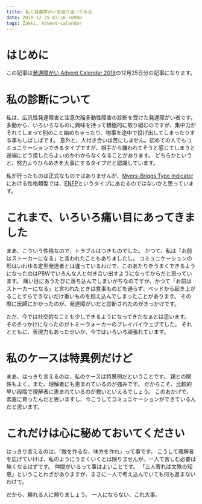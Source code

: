 ```yaml
---
title: 私と発達障がいを振り返ってみる
date: 2018-12-25 07:16 +0900
tags: Zakki, Advent-calendar
---
```


# はじめに

この記事は[発達障がい Advent Calendar 2018](https://adventar.org/calendars/3404)の12月25日分の記事になります。

# 私の診断について

私は、広汎性発達障害と注意欠陥多動性障害の診断を受けた発達障がい者です。
多動から、いろいろなものに興味を持って積極的に取り組むのですが、集中力がそれてしまって別のこと始めちゃったり、物事を途中で投げ出してしまったりする事もしばしばです。
意外と、人付き合いは苦にしません。初めての人でもコミュニケーションできるタイプですが、相手から嫌われてそうと感じてしまうと途端にどう接したらよいのかわからなくなることがあります。
どちらかというと、努力よりひらめきを大事にするタイプだと認識しています。

私が行ったものは正式なものではありませんが、[Myers-Briggs Type Indicator](http://www.mbti.or.jp/)における性格類型では、[ENFP](https://xn--16-573d25rtpd1v4e.com/enfp.php)というタイプにあたるのではないかと思っています。

# これまで、いろいろ痛い目にあってきました

まあ、こういう性格なので、トラブルはつきものでした。
かつて、私は「お前はストーカーになる」と言われたこともありましたし。
コミュニケーションの形はいわゆる定型発達者とは違っているわけで、このあたりをうまくできるようになったのはPBWでいろんな人と付き合い出すようになってからだと思っています。
痛い目にあうたびに落ち込んでしまいがちなのですが、かつて「お前はストーカーになる」と言われたときは食事ものどを通らず、ベッドから起き上がることすらできないだけ重いものを抱え込んでしまったことがあります。
その際に医師にかかったのが、発達障がいだと診断されたのがきっかけです。

ただ、今では社交的なことも少しできるようになってきたなぁとは思います。
そのきっかけになったのがトミーウォーカーのプレイバイウェブでした。
それとともに、表現力もあったせいか、今ではいろいろ頑張れています。

# 私のケースは特異例だけど

まあ、はっきり言えるのは、私のケースは特異例だということです。
親との関係もよく、また、理解者にも恵まれているのが強みです。
だからこそ、比較的早い段階で理解者に恵まれているのが救いといえるでしょう。
このおかげで、素直に育ったんだと思いますし、今こうしてコミュニケーションができているんだと思います。

# これだけは心に秘めておいてください

はっきり言えるのは、「敵を作るな、味方を作れ」って事です。
こうして理解者を広げていけば、私のようにうまくいくとは限りませんが、一人で苦しむ必要は無くなるはずです。
仲間がいるって事はよいことです。
「三人寄れば文殊の知恵」ということわざがありますが、まさに一人で考え込んでいても何も進まないわけで。

だから、頼れる人に頼りましょう。
一人にならない、これ大事。